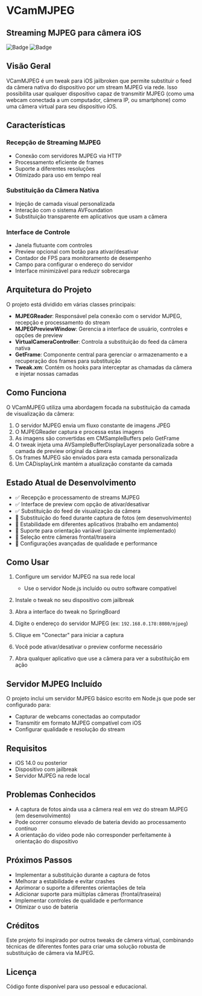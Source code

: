 # VCamMJPEG

## Streaming MJPEG para câmera iOS

![Badge](https://img.shields.io/badge/iOS-14.0%2B-blue)
![Badge](https://img.shields.io/badge/Status-Em%20Desenvolvimento-yellow)

## Visão Geral

VCamMJPEG é um tweak para iOS jailbroken que permite substituir o feed da câmera nativa do dispositivo por um stream MJPEG via rede. Isso possibilita usar qualquer dispositivo capaz de transmitir MJPEG (como uma webcam conectada a um computador, câmera IP, ou smartphone) como uma câmera virtual para seu dispositivo iOS.

## Características

### Recepção de Streaming MJPEG
- Conexão com servidores MJPEG via HTTP
- Processamento eficiente de frames
- Suporte a diferentes resoluções
- Otimizado para uso em tempo real

### Substituição da Câmera Nativa
- Injeção de camada visual personalizada
- Interação com o sistema AVFoundation
- Substituição transparente em aplicativos que usam a câmera

### Interface de Controle
- Janela flutuante com controles
- Preview opcional com botão para ativar/desativar
- Contador de FPS para monitoramento de desempenho
- Campo para configurar o endereço do servidor
- Interface minimizável para reduzir sobrecarga

## Arquitetura do Projeto

O projeto está dividido em várias classes principais:

- **MJPEGReader**: Responsável pela conexão com o servidor MJPEG, recepção e processamento do stream
- **MJPEGPreviewWindow**: Gerencia a interface de usuário, controles e opções de preview
- **VirtualCameraController**: Controla a substituição do feed da câmera nativa
- **GetFrame**: Componente central para gerenciar o armazenamento e a recuperação dos frames para substituição
- **Tweak.xm**: Contém os hooks para interceptar as chamadas da câmera e injetar nossas camadas

## Como Funciona

O VCamMJPEG utiliza uma abordagem focada na substituição da camada de visualização da câmera:

1. O servidor MJPEG envia um fluxo constante de imagens JPEG
2. O MJPEGReader captura e processa estas imagens
3. As imagens são convertidas em CMSampleBuffers pelo GetFrame
4. O tweak injeta uma AVSampleBufferDisplayLayer personalizada sobre a camada de preview original da câmera
5. Os frames MJPEG são enviados para esta camada personalizada
6. Um CADisplayLink mantém a atualização constante da camada

## Estado Atual de Desenvolvimento

- ✅ Recepção e processamento de streams MJPEG
- ✅ Interface de preview com opção de ativar/desativar
- ✅ Substituição do feed de visualização da câmera
- 🔄 Substituição do feed durante captura de fotos (em desenvolvimento)
- 🔄 Estabilidade em diferentes aplicativos (trabalho em andamento)
- 🔄 Suporte para orientação variável (parcialmente implementado)
- 🔄 Seleção entre câmeras frontal/traseira
- 🔄 Configurações avançadas de qualidade e performance

## Como Usar

1. Configure um servidor MJPEG na sua rede local
   - Use o servidor Node.js incluído ou outro software compatível

2. Instale o tweak no seu dispositivo com jailbreak
3. Abra a interface do tweak no SpringBoard
4. Digite o endereço do servidor MJPEG (ex: `192.168.0.178:8080/mjpeg`)
5. Clique em "Conectar" para iniciar a captura
6. Você pode ativar/desativar o preview conforme necessário
7. Abra qualquer aplicativo que use a câmera para ver a substituição em ação

## Servidor MJPEG Incluído

O projeto inclui um servidor MJPEG básico escrito em Node.js que pode ser configurado para:

- Capturar de webcams conectadas ao computador
- Transmitir em formato MJPEG compatível com iOS
- Configurar qualidade e resolução do stream

## Requisitos

- iOS 14.0 ou posterior
- Dispositivo com jailbreak
- Servidor MJPEG na rede local

## Problemas Conhecidos

- A captura de fotos ainda usa a câmera real em vez do stream MJPEG (em desenvolvimento)
- Pode ocorrer consumo elevado de bateria devido ao processamento contínuo
- A orientação do vídeo pode não corresponder perfeitamente à orientação do dispositivo

## Próximos Passos

- Implementar a substituição durante a captura de fotos
- Melhorar a estabilidade e evitar crashes
- Aprimorar o suporte a diferentes orientações de tela
- Adicionar suporte para múltiplas câmeras (frontal/traseira)
- Implementar controles de qualidade e performance
- Otimizar o uso de bateria

## Créditos

Este projeto foi inspirado por outros tweaks de câmera virtual, combinando técnicas de diferentes fontes para criar uma solução robusta de substituição de câmera via MJPEG.

## Licença

Código fonte disponível para uso pessoal e educacional.
